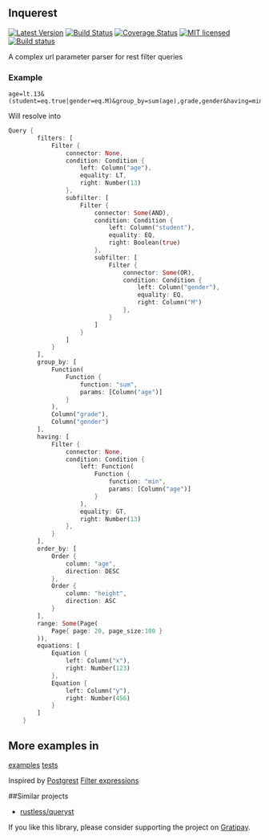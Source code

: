 ## Inquerest

[![Latest Version](https://img.shields.io/crates/v/inquerest.svg)](https://crates.io/crates/inquerest)
[![Build Status](https://travis-ci.org/ivanceras/inquerest.svg?branch=master)](https://travis-ci.org/ivanceras/inquerest)
[![Coverage Status](https://coveralls.io/repos/ivanceras/inquerest/badge.svg?branch=master&service=github)](https://coveralls.io/github/ivanceras/inquerest?branch=master)
[![MIT licensed](https://img.shields.io/badge/license-MIT-blue.svg)](./LICENSE)
[![Build status](https://ci.appveyor.com/api/projects/status/gu8t6gc5uxjfakge/branch/master?svg=true)](https://ci.appveyor.com/project/ivanceras/inquerest/branch/master)

A complex url parameter parser for rest filter queries

### Example

```
age=lt.13&(student=eq.true|gender=eq.M)&group_by=sum(age),grade,gender&having=min(age)=gt.13&order_by=age.desc,height.asc&page=20&page_size=100&x=123&y=456

```
Will resolve into

```rust
Query {
        filters: [
            Filter {
                connector: None,
                condition: Condition {
                    left: Column("age"),
                    equality: LT,
                    right: Number(13)
                },
                subfilter: [
                    Filter {
                        connector: Some(AND),
                        condition: Condition {
                            left: Column("student"),
                            equality: EQ,
                            right: Boolean(true)
                        },
                        subfilter: [
                            Filter {
                                connector: Some(OR),
                                condition: Condition {
                                    left: Column("gender"),
                                    equality: EQ,
                                    right: Column("M")
                                },
                            }
                        ]
                    }
                ]
            }
        ],
        group_by: [
            Function(
                Function {
                    function: "sum",
                    params: [Column("age")]
                }
            ),
            Column("grade"),
            Column("gender")
        ],
        having: [
            Filter {
                connector: None,
                condition: Condition {
                    left: Function(
                        Function {
                            function: "min",
                            params: [Column("age")]
                        }
                    ),
                    equality: GT,
                    right: Number(13)
                },
            }
        ],
        order_by: [
            Order {
                column: "age",
                direction: DESC
            },
            Order {
                column: "height",
                direction: ASC
            }
        ],
        range: Some(Page( 
			Page{ page: 20, page_size:100 } 
		)),
        equations: [
            Equation {
                left: Column("x"),
                right: Number(123)
            },
            Equation {
                left: Column("y"),
                right: Number(456)
            }
        ]
    }

```
## More examples in

[examples](https://github.com/ivanceras/inquerest/tree/master/examples)
[tests](https://github.com/ivanceras/inquerest/tree/master/tests)

Inspired by [Postgrest](https://github.com/begriffs/postgrest)  [Filter expressions](https://github.com/begriffs/postgrest/wiki/Routing)

##Similar projects

* [rustless/queryst](https://github.com/rustless/queryst)


If you like this library, please consider supporting the project on [Gratipay](https://gratipay.com/~ivanceras/). 

